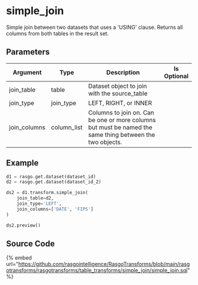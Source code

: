 

# simple_join

Simple join between two datasets that uses a 'USING' clause. Returns all columns from both tables in the result set.


## Parameters

|   Argument   |    Type     |                                               Description                                                | Is Optional |
| ------------ | ----------- | -------------------------------------------------------------------------------------------------------- | ----------- |
| join_table   | table       | Dataset object to join with the source_table                                                             |             |
| join_type    | join_type   | LEFT, RIGHT, or INNER                                                                                    |             |
| join_columns | column_list | Columns to join on. Can be one or more columns but must be named the same thing between the two objects. |             |


## Example

```python
d1 = rasgo.get.dataset(dataset_id)
d2 = rasgo.get.dataset(dataset_id_2)

ds2 = d1.transform.simple_join(
    join_table=d2,
    join_type='LEFT',
    join_columns=['DATE', 'FIPS']
)

ds2.preview()

```

## Source Code

{% embed url="https://github.com/rasgointelligence/RasgoTransforms/blob/main/rasgotransforms/rasgotransforms/table_transforms/simple_join/simple_join.sql" %}

